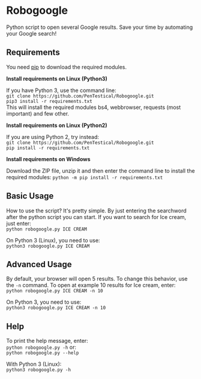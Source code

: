 # Robogoogle
Python script to open several Google results. Save your time by automating your Google search!

## Requirements

You need [pip](https://pypi.org/project/pip-download/) to download the required modules. 

**Install requirements on Linux (Python3)**

If you have Python 3, use the command line: </br>
`git clone https://github.com/PenTestical/Robogoogle.git` </br>
`pip3 install -r requirements.txt`</br>
This will install the required modules bs4, webbrowser, requests (most important) and few other.

**Install requirements on Linux (Python2)**

If you are using Python 2, try instead:</br>
`git clone https://github.com/PenTestical/Robogoogle.git` </br>
`pip install -r requirements.txt`</br>

**Install requirements on Windows**

Download the ZIP file, unzip it and then enter the command line to install the required modules:
`python -m pip install -r requirements.txt`

## Basic Usage

How to use the script? It's pretty simple. By just entering the searchword after the python script you can start. If you want to search for Ice cream, just enter:</br>
`python robogoogle.py ICE CREAM`</br>

On Python 3 (Linux), you need to use:</br>
`python3 robogoogle.py ICE CREAM`

## Advanced Usage

By default, your browser will open 5 results. To change this behavior, use the `-n` command. To open at example 10 results for Ice cream, enter:</br>
`python robogoogle.py ICE CREAM -n 10`

On Python 3, you need to use:</br>
`python3 robogoogle.py ICE CREAM -n 10`


## Help
To print the help message, enter:</br>
`python robogoogle.py -h`
or:</br>
`python robogoogle.py --help`

With Python 3 (Linux):</br>
`python3 robogoogle.py -h`

